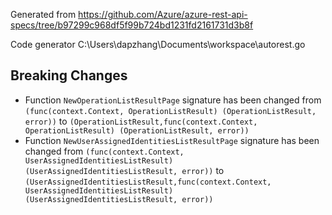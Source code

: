 
Generated from https://github.com/Azure/azure-rest-api-specs/tree/b97299c968df5f99b724bd1231fd2161731d3b8f

Code generator C:\Users\dapzhang\Documents\workspace\autorest.go

## Breaking Changes

- Function `NewOperationListResultPage` signature has been changed from `(func(context.Context, OperationListResult) (OperationListResult, error))` to `(OperationListResult,func(context.Context, OperationListResult) (OperationListResult, error))`
- Function `NewUserAssignedIdentitiesListResultPage` signature has been changed from `(func(context.Context, UserAssignedIdentitiesListResult) (UserAssignedIdentitiesListResult, error))` to `(UserAssignedIdentitiesListResult,func(context.Context, UserAssignedIdentitiesListResult) (UserAssignedIdentitiesListResult, error))`


